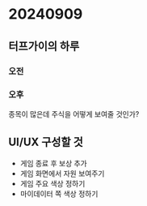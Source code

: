 # 20240909
## 터프가이의 하루

### 오전

### 오후
종목이 많은데 주식을 어떻게 보여줄 것인가?  

## UI/UX 구성할 것

- 게임 종료 후 보상 추가
- 게임 화면에서 자원 보여주기
- 게임 주요 색상 정하기
- 마이데이터 쪽 색상 정하기